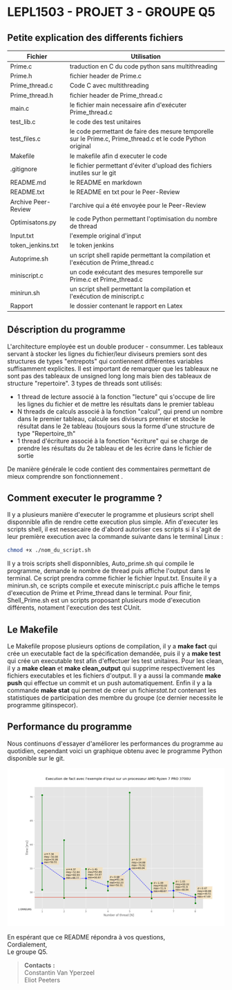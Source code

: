 # LEPL1503 - PROJET 3 - GROUPE Q5

## Petite explication des differents fichiers

|Fichier|Utilisation|
|---|---|
|Prime.c|traduction en C du code python sans multithreading|
|Prime.h|fichier header de Prime.c|
|Prime_thread.c|Code C avec multithreading|
|Prime_thread.h|fichier header de Prime_thread.c|
|main.c|le fichier main necessaire afin d'exécuter Prime_thread.c|
|test_lib.c|le code des test unitaires|
|test_files.c|le code permettant de faire des mesure temporelle sur le Prime.c, Prime_thread.c et le code Python original|
|Makefile|le makefile afin d executer le code|
|.gitignore|le fichier permettant d'éviter d'upload des fichiers inutiles sur le git|
|README.md|le README en markdown|
|README.txt|le README en txt pour le Peer-Review|
|Archive Peer-Review|l'archive qui a été envoyée pour le Peer-Review|
|Optimisatons.py|le code Python permettant l'optimisation du nombre de thread|
|Input.txt|l'exemple original d'input|
|token_jenkins.txt|le token jenkins|
|Autoprime.sh|un script shell rapide permettant la compilation et l'exécution de Prime_thread.c|
|miniscript.c|un code exécutant des mesures temporelle sur Prime.c et Prime_thread.c|
|minirun.sh|un script shell permettant la compilation et l'exécution de miniscript.c|
|Rapport|le dossier contenant le rapport en Latex|

## Déscription du programme 

L'architecture employée est un double producer - consummer. Les tableaux servant à stocker les lignes du fichier/leur diviseurs premiers sont des structures de types "entrepots" qui contiennent différentes variables suffisamment explicites.
Il est important de remarquer que les tableaux ne sont pas des tableaux de unsigned long long mais bien des tableaux de structure "repertoire".
3 types de threads sont utilisés:

- 1 thread de lecture associé à la fonction "lecture" qui s'occupe de lire les lignes du fichier et de mettre les résultats dans le premier tableau
- N threads de calculs associé à la fonction "calcul", qui prend un nombre dans le premier tableau, calcule ses diviseurs premier et stocke le résultat dans le 2e tableau (toujours sous la forme d'une structure de type "Repertoire_th"
- 1 thread d'écriture associé à la fonction "écriture" qui se charge de prendre les résultats du 2e tableau et de les écrire dans le fichier de sortie

De manière générale le code contient des commentaires permettant de mieux comprendre son fonctionnement .

## Comment executer le programme ?

Il y a plusieurs manière d'executer le programme et plusieurs script shell disponnible afin de rendre cette execution plus simple. Afin d'executer les scripts shell, il est nessecaire de d'abord autoriser ces scripts si il s'agit de leur première execution avec la commande suivante dans le terminal Linux :

``` bash
chmod +x ./nom_du_script.sh
```

Il y a trois scripts shell disponnibles, Auto_prime.sh qui compile le programme, demande le nombre de thread puis affiche l'output dans le terminal. Ce script prendra comme fichier le fichier Input.txt. Ensuite il y a minirun.sh, ce scripts compile et execute miniscript.c puis affiche le temps d'execution de Prime et Prime_thread dans le terminal. Pour finir, Shell_Prime.sh est un scripts proposant plusieurs mode d'execution différents, notament l'execution des test CUnit.

## Le Makefile

Le Makefile propose plusieurs options de compilation, il y a **make fact** qui crée un executable fact de la spécification demandée, puis il y a **make test** qui crée un executable test afin d'effectuer les test unitaires. Pour les clean, il y a **make clean** et **make clean_output** qui supprime respectivement les fichiers executables et les fichiers d'output. Il y a aussi la commande **make push** qui effectue un commit et un push automatiquement. Enfin il y a la commande **make stat** qui permet de créer un fichier*stat.txt* contenant les statistiques de participation des membre du groupe (ce dernier necessite le programme gitinspecor).

## Performance du programme

Nous continuons d'essayer d'améliorer les performances du programme au quotidien, cependant voici un graphique obtenu avec le programme Python disponible sur le git.

![Graph](https://raw.githubusercontent.com/Eliot-P/public_png/master/Graph2.png)

En espérant que ce README répondra à vos questions,\
Cordialement,\
Le groupe Q5.


>**Contacts** **:**\
>Constantin Van Yperzeel\
>Eliot Peeters